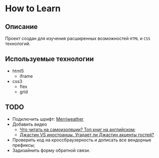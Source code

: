 # How to Learn

## Описание
Проект создан для изучения расширенных возможностей `HTML` и `CSS` технологий.

## Используемые технологии

- html5
  - iframe
- css3
  - flex
  - grid

## TODO
- Подключить шрифт: [Merriweather](https://fonts.google.com/specimen/Merriweather)
- Добавить видео
  - [Что читать на самоизоляции? Топ книг на английском](https://www.youtube.com/watch?v=piBWEpA24cA);
  - [Джастин VS иностранцы. Угадает ли Джастин акценты гостей?](https://www.youtube.com/watch?v=mm_i8c409s0)
- Проверить код на кроссбраузерность и дописать все вендорные префиксы;
- Задизайнить форму обратной связи.
